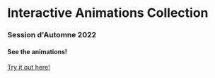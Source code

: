 # Interactive Animations Collection 

### Session d'Automne 2022

#### See the animations!
[Try it out here!](https://raw.githack.com/MomoClubProg/interactive-art/release/index.html)
